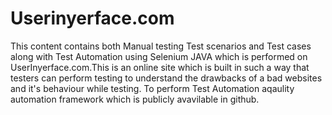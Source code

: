 # Userinyerface.com
This content contains both Manual testing Test scenarios and Test cases along with Test Automation using Selenium JAVA which is performed on UserInyerface.com.This is an online site which is built in such a way that testers can perform testing to understand the drawbacks of a bad websites and it's behaviour while testing. To perform Test Automation aqaulity automation framework which is publicly avavilable in github.
